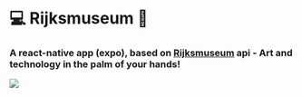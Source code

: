# 💻 Rijksmuseum 🎨
<h3>A react-native app (expo), based on <a href='https://www.rijksmuseum.nl/'>Rijksmuseum</a> api - Art and technology in the palm of your hands!</h3>

<img src='./src/assets/preview.png'>
